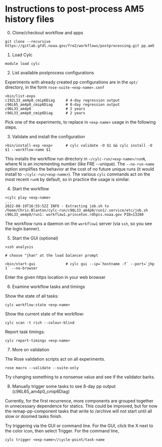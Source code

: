 # Instructions to post-process AM5 history files

0. Clone/checkout workflow and apps

```
git clone --recursive https://gitlab.gfdl.noaa.gov/fre2/workflows/postprocessing.git pp.am5
```

1. Load Cylc

```
module load cylc
```

2. List available postprocess configurations

Experiments with already created pp configurations are in the `opt/` directory, in the form `rose-suite-<exp-name>.conf`

```
>bin/list-exps
c192L33_am4p0_cmip6Diag     # 4-day regression output
c96L65_am4p0_cmip6Diag      # 8-day regression output
c96L33_am4p0                # 2 years
c96L33_am4p0_cmip6Diag      # 2 years
```

Pick one of the experiments, to replace in `<exp-name>` usage in the following steps.

3. Validate and install the configuration

```
>bin/install-exp <exp>      # cylc validate -O $1 && cylc install -O $1 --workflow-name $1

```
This installs the workflow run directory in `~/cylc-run/<exp-name>/runN`, where N is an incrementing number (like FRE --unique).
The `--no-run-name` option simplifies the behavior at the cost of no future unique runs (it would install to `~/cylc-run/<exp-name>`). The various `cylc` commands act on the most recent `runN` by default, so in practice the usage is similar.


4. Start the workflow

```
>cylc play <exp-name>
...
2022-08-19T16:55:52Z INFO - Extracting job.sh to /home/Chris.Blanton/cylc-run/c96L33_am4p0/run1/.service/etc/job.sh
c96L33_am4p0/run1: workflow1.princeton.rdhpcs.noaa.gov PID=13280
```

The workflow runs a daemon on the `workflow1` server (via `ssh`, so you see the login banner).


5. Start the GUI (optional)
```
>ssh analysis

# choose "jhan" at the load balancer prompt

>bin/start-gui              # cylc gui --ip=`hostname -f` --port=`jhp 1` --no-browser
```

Enter the given https location in your web browser


6. Examine workflow tasks and timings

Show the state of all tasks:
```
cylc workflow-state <exp-name>
```

Show the current state of the workflow:
```
cylc scan -t rich --colour-blind
```
Report task timings:
```
cylc report-timings <exp-name>
```

7. More on validation

The Rose validation scripts act on all experiments.

```
rose macro --validate --suite-only
```

Try changing something to a nonsense value and see if the validator barks.

8. Manually trigger some tasks to see 8-day pp output (c96L65_am4p0_cmip6Diag)

Currently, for the first recurrence, more components are grouped together in unnecessary dependence for statics.
This could be improved, but for now the remap-pp-component tasks that write to /archive will not start until all
slow or doomed tasks finish.

Try triggering via the GUI or command line. For the GUI, click the X next to the color icon, then select Trigger.
For the command line,

```
cylc trigger <exp-name>//cycle-point/task-name
```
